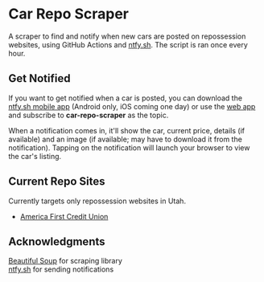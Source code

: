 # Car Repo Scraper
A scraper to find and notify when new cars are posted on repossession websites, using GitHub Actions and [ntfy.sh](https://ntfy.sh). The script is ran once every hour.

## Get Notified
If you want to get notified when a car is posted, you can download the [ntfy.sh mobile app](https://ntfy.sh/docs/subscribe/phone/) (Android only, iOS coming one day) or use the [web app](https://ntfy.sh/app) and subscribe to **car-repo-scraper** as the topic.

When a notification comes in, it'll show the car, current price, details (if available) and an image (if available; may have to download it from the notification). Tapping on the notification will launch your browser to view the car's listing.

## Current Repo Sites
Currently targets only repossession websites in Utah.
 - [America First Credit Union](https://repos.americafirst.com)

## Acknowledgments
[Beautiful Soup](https://www.crummy.com/software/BeautifulSoup/) for scraping library  
[ntfy.sh](https://ntfy.sh) for sending notifications  
